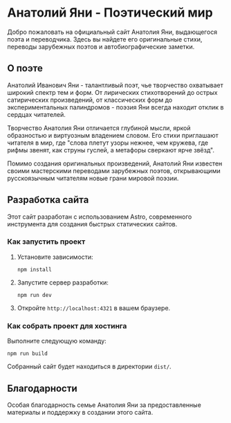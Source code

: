 # Анатолий Яни - Поэтический мир

Добро пожаловать на официальный сайт Анатолия Яни, выдающегося поэта и переводчика. Здесь вы найдете его оригинальные стихи, переводы зарубежных поэтов и автобиографические заметки.

## О поэте

Анатолий Иванович Яни - талантливый поэт, чье творчество охватывает широкий спектр тем и форм. От лирических стихотворений до острых сатирических произведений, от классических форм до экспериментальных палиндромов - поэзия Яни всегда находит отклик в сердцах читателей.

Творчество Анатолия Яни отличается глубиной мысли, яркой образностью и виртуозным владением словом. Его стихи приглашают читателя в мир, где "слова плетут узоры нежнее, чем кружева, где рифмы звенят, как струны гуслей, а метафоры сверкают ярче звёзд".

Помимо создания оригинальных произведений, Анатолий Яни известен своими мастерскими переводами зарубежных поэтов, открывающими русскоязычным читателям новые грани мировой поэзии.

## Разработка сайта

Этот сайт разработан с использованием Astro, современного инструмента для создания быстрых статических сайтов.

### Как запустить проект

1. Установите зависимости:
   ```
   npm install
   ```

2. Запустите сервер разработки:
   ```
   npm run dev
   ```

3. Откройте `http://localhost:4321` в вашем браузере.

### Как собрать проект для хостинга

Выполните следующую команду:
```
npm run build
```

Собранный сайт будет находиться в директории `dist/`.

## Благодарности

Особая благодарность семье Анатолия Яни за предоставленные материалы и поддержку в создании этого сайта.

